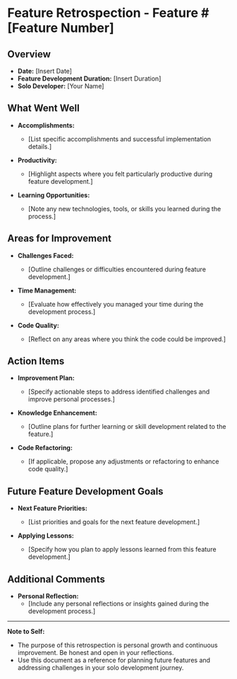 # Feature Retrospection - Feature #[Feature Number]

## Overview

- **Date:** [Insert Date]
- **Feature Development Duration:** [Insert Duration]
- **Solo Developer:** [Your Name]

## What Went Well

- **Accomplishments:**
  - [List specific accomplishments and successful implementation details.]

- **Productivity:**
  - [Highlight aspects where you felt particularly productive during feature development.]

- **Learning Opportunities:**
  - [Note any new technologies, tools, or skills you learned during the process.]

## Areas for Improvement

- **Challenges Faced:**
  - [Outline challenges or difficulties encountered during feature development.]

- **Time Management:**
  - [Evaluate how effectively you managed your time during the development process.]

- **Code Quality:**
  - [Reflect on any areas where you think the code could be improved.]

## Action Items

- **Improvement Plan:**
  - [Specify actionable steps to address identified challenges and improve personal processes.]

- **Knowledge Enhancement:**
  - [Outline plans for further learning or skill development related to the feature.]

- **Code Refactoring:**
  - [If applicable, propose any adjustments or refactoring to enhance code quality.]

## Future Feature Development Goals

- **Next Feature Priorities:**
  - [List priorities and goals for the next feature development.]

- **Applying Lessons:**
  - [Specify how you plan to apply lessons learned from this feature development.]

## Additional Comments

- **Personal Reflection:**
  - [Include any personal reflections or insights gained during the development process.]

---

**Note to Self:**
- The purpose of this retrospection is personal growth and continuous improvement. Be honest and open in your reflections.
- Use this document as a reference for planning future features and addressing challenges in your solo development journey.
